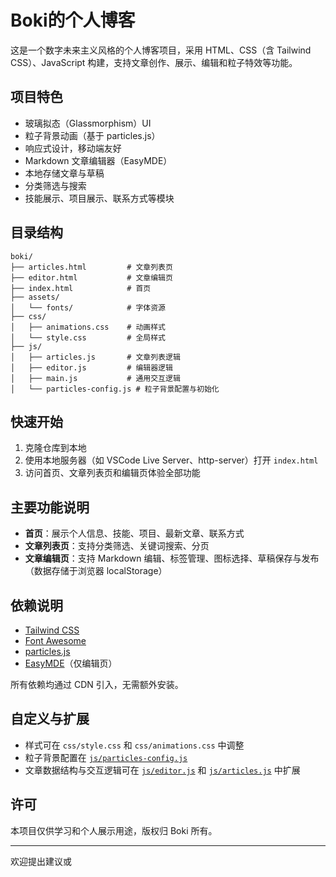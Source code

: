 # Boki的个人博客

这是一个数字未来主义风格的个人博客项目，采用 HTML、CSS（含 Tailwind CSS）、JavaScript 构建，支持文章创作、展示、编辑和粒子特效等功能。

## 项目特色

- 玻璃拟态（Glassmorphism）UI
- 粒子背景动画（基于 particles.js）
- 响应式设计，移动端友好
- Markdown 文章编辑器（EasyMDE）
- 本地存储文章与草稿
- 分类筛选与搜索
- 技能展示、项目展示、联系方式等模块

## 目录结构

```
boki/
├── articles.html         # 文章列表页
├── editor.html           # 文章编辑页
├── index.html            # 首页
├── assets/
│   └── fonts/            # 字体资源
├── css/
│   ├── animations.css    # 动画样式
│   └── style.css         # 全局样式
├── js/
│   ├── articles.js       # 文章列表逻辑
│   ├── editor.js         # 编辑器逻辑
│   ├── main.js           # 通用交互逻辑
│   └── particles-config.js # 粒子背景配置与初始化
```

## 快速开始

1. 克隆仓库到本地
2. 使用本地服务器（如 VSCode Live Server、http-server）打开 `index.html`
3. 访问首页、文章列表页和编辑页体验全部功能

## 主要功能说明

- **首页**：展示个人信息、技能、项目、最新文章、联系方式
- **文章列表页**：支持分类筛选、关键词搜索、分页
- **文章编辑页**：支持 Markdown 编辑、标签管理、图标选择、草稿保存与发布（数据存储于浏览器 localStorage）

## 依赖说明

- [Tailwind CSS](https://tailwindcss.com/)
- [Font Awesome](https://fontawesome.com/)
- [particles.js](https://vincentgarreau.com/particles.js/)
- [EasyMDE](https://github.com/Ionaru/easy-markdown-editor)（仅编辑页）

所有依赖均通过 CDN 引入，无需额外安装。

## 自定义与扩展

- 样式可在 `css/style.css` 和 `css/animations.css` 中调整
- 粒子背景配置在 [`js/particles-config.js`](js/particles-config.js)
- 文章数据结构与交互逻辑可在 [`js/editor.js`](js/editor.js) 和 [`js/articles.js`](js/articles.js) 中扩展

## 许可

本项目仅供学习和个人展示用途，版权归 Boki 所有。

---

欢迎提出建议或